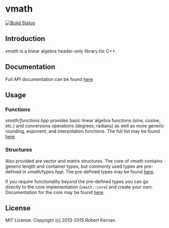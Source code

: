 # vmath
[![Build Status](https://travis-ci.org/kernan/vmath.svg?branch=master)](https://travis-ci.org/kernan/vmath)

## Introduction

*vmath* is a linear algebra header-only library for C++.

## Documentation

Full API documentation can be found [here](http://kernan.github.io/vmath/)

## Usage

### Functions

_vmath/functions.hpp_ provides basic linear algebra functions (sine, cosine, etc.)
and conversions operations (degrees, radians) as well as more generic rounding,
exponent, and interpolation functions. The full list may be found
[here](http://kernan.github.io/vmath/functions_8hpp.html).

### Structures

Also provided are vector and matrix structures. The core of *vmath* contains
generic length and container types, but commonly used types are pre-defined in
_vmath/types.hpp_. The pre-defined types may be found
[here](http://kernan.github.io/vmath/types_8hpp.html).

If you require functionality beyond the pre-defined types you can go directly to
the core implementation (`vmath::core`) and create your own. Documentation for
the core may be found
[here](http://kernan.github.io/vmath/namespacevmath_1_1core.html).

## License

MIT License. Copyright (c) 2013-2015 Robert Kernan.
